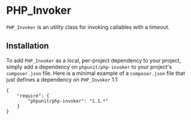 # PHP_Invoker

`PHP_Invoker` is an utility class for invoking callables with a timeout.

## Installation

To add `PHP_Invoker` as a local, per-project dependency to your project, simply add a dependency on `phpunit/php-invoker` to your project's `composer.json` file. Here is a minimal example of a `composer.json` file that just defines a dependency on `PHP_Invoker` 1.1:

    {
        "require": {
            "phpunit/php-invoker": "1.1.*"
        }
    }

